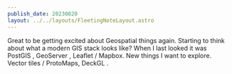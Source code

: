 ```yaml
---
publish_date: 20230820    
layout: ../../layouts/FleetingNoteLayout.astro
---
```

Great to be getting excited about Geospatial things again. Starting to think about what a modern GIS stack looks like? When I last looked it was  PostGIS , GeoServer , Leaflet / Mapbox. New things I want to explore. Vector tiles / ProtoMaps, DeckGL . 

 


